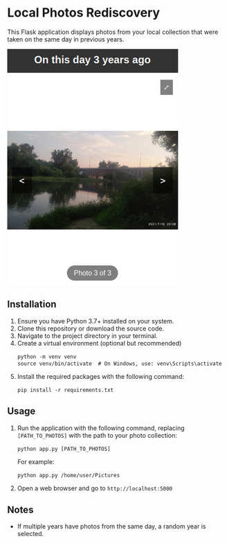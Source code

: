 # Local Photos Rediscovery

This Flask application displays photos from your local collection that were taken on the same day in previous years.


![img.png](media/img.png)
## Installation

1. Ensure you have Python 3.7+ installed on your system.
2. Clone this repository or download the source code.
3. Navigate to the project directory in your terminal.
4. Create a virtual environment (optional but recommended)
    ```
    python -m venv venv
    source venv/bin/activate  # On Windows, use: venv\Scripts\activate
    ```
5. Install the required packages with the following command:
   ```
   pip install -r requirements.txt
   ```


## Usage

1. Run the application with the following command, replacing `[PATH_TO_PHOTOS]` with the path to your photo collection:
   ```
   python app.py [PATH_TO_PHOTOS]
   ```
   For example:
   ```
   python app.py /home/user/Pictures
   ```

2. Open a web browser and go to `http://localhost:5000`



## Notes

- If multiple years have photos from the same day, a random year is selected.



